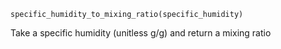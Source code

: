 ```
specific_humidity_to_mixing_ratio(specific_humidity)
```

Take a specific humidity (unitless g/g) and return a mixing ratio
